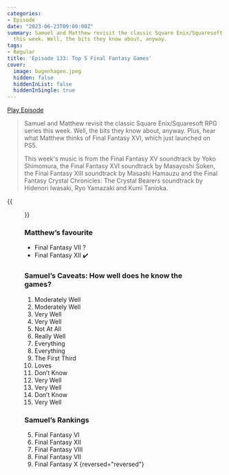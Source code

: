 ```yaml
---
categories:
- Episode
date: "2023-06-23T09:00:00Z"
summary: Samuel and Matthew revisit the classic Square Enix/Squaresoft RPG series
  this week. Well, the bits they know about, anyway.
tags:
- Regular
title: 'Episode 133: Top 5 Final Fantasy Games'
cover: 
  image: bugenhagen.jpeg
  hidden: false
  hiddenInList: false
  hiddenInSingle: true
---
```


[Play Episode](https://www.patreon.com/posts/episode-133-top-84982685)
> Samuel and Matthew revisit the classic Square Enix/Squaresoft RPG series this week. Well, the bits they know about, anyway. Plus, hear what Matthew thinks of Final Fantasy XVI, which just launched on PS5.
>
> This week's music is from the Final Fantasy XV soundtrack by Yoko Shimomura, the Final Fantasy XVI soundtrack by Masayoshi Soken, the Final Fantasy XIII soundtrack by Masashi Hamauzu and the Final Fantasy Crystal Chronicles: The Crystal Bearers soundtrack by Hidenori Iwasaki, Ryo Yamazaki and Kumi Tanioka.

{{<figure 
    src="bugenhagen.jpeg" 
    caption="Within 12 hours, the Discord had created a Bugenhagen emoji" 
    alt="Bugenhagen">}}

### Matthew’s favourite
- Final Fantasy VII ?
- Final Fantasy XII ✔️

### Samuel’s Caveats: How well does he know the games?
1. Moderately Well
2. Moderately Well
3. Very Well
4. Very Well
5. Not At All
6. Really Well
7. Everything
8. Everything
9. The First Third
10. Loves
11. Don’t Know
12. Very Well
13. Very Well
14. Don’t Know
15. Very Well

### Samuel’s Rankings
5. Final Fantasy VI
4. Final Fantasy XII
3. Final Fantasy VIII
2. Final Fantasy VII
1. Final Fantasy X
{reversed="reversed"}